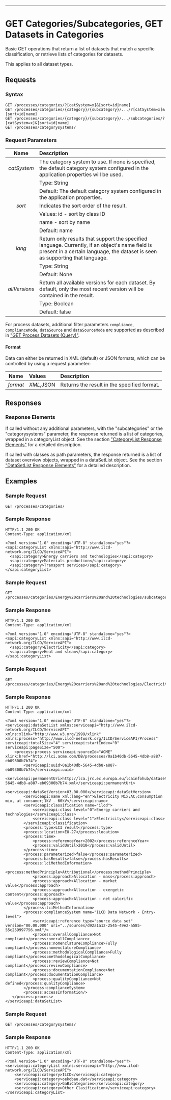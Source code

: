 ---

GET Categories/Subcategories, GET Datasets in Categories
========================================================

Basic GET operations that return a list of datasets that match a
specific classification, or retrieve lists of categories for datasets.

This applies to all dataset types.

Requests
--------

### Syntax

    GET /processes/categories/?[catSystem=x]&[sort=id|name]
    GET /processes/categories/{category}/{subcategory}/.../?[catSystem=x]&[sort=id|name]
    GET /processes/categories/{category}/{subcategory}/.../subcategories/?[catSystem=x]&[sort=id|name]
    GET /processes/categorysystems/

### Request Parameters

| Name           | Description                                               |
| :------------: | :-------------------------------------------------------- |
| *catSystem*    | The category system to use. If none is specified, the default category system configured in the application properties will be used.    |
|                | Type: String                                              |
|                | Default: The default category system configured in the application properties.|
| *sort*         | Indicates the sort order of the result.                   |
|                | Values: id - sort by class ID                             |
|                | name - sort by name                                       |
|                | Default: name                                             |
| *lang*         | Return only results that support the specified language. Currently, if an object's name field is present in a certain language, the dataset is seen as supporting that language. |                 |
|                | Type: String                                              |
|                | Default: None                                             |
| *allVersions*  | Return all available versions for each dataset. By default, only the most recent version will be contained in the result.|
|                | Type: Boolean                                             |
|                | Default: false                                            |

For process datasets, additional filter parameters `compliance`, `complianceMode`, `dataSource` and `dataSourceMode` are
supported as described in ["GET Process Datasets (Query)"](./Service_API_Datasets_Process_Query.md).


#### Format

Data can either be returned in XML (default) or JSON formats, which can be controlled by using a request parameter:

| Name             |Values      | Description                                 |
| :------------:   |:---------- | :-----------------------------------------  |
| *format*         | *XML*,JSON | Returns the result in the specified format. |


Responses
---------

### Response Elements

If called without any additional parameters, with the "subcategories" or
the "categorysystems" parameter, the response returned is a list of
categories, wrapped in a categoryList object. See the section
["CategoryList Response
Elements"](./Service_API_Response_CategoryList.md) for a detailed
description.

If called with classes as path parameters, the response returned is a
list of dataset overview objects, wrapped in a dataSetList object. See
the section ["DataSetList Response
Elements"](./Service_API_Response_DatasetList.md) for a detailed
description.

Examples
--------

### Sample Request

    GET /processes/categories/

### Sample Response

    HTTP/1.1 200 OK
    Content-Type: application/xml

~~~~ {.myxml}
<?xml version="1.0" encoding="UTF-8" standalone="yes"?>
<sapi:categoryList xmlns:sapi="http://www.ilcd-network.org/ILCD/ServiceAPI">
  <sapi:category>Energy carriers and technologies</sapi:category>
  <sapi:category>Materials production</sapi:category>
  <sapi:category>Transport services</sapi:category>
</sapi:categoryList>
~~~~

### Sample Request

    GET /processes/categories/Energy%20carriers%20and%20technologies/subcategories/

### Sample Response

    HTTP/1.1 200 OK
    Content-Type: application/xml

~~~~ {.myxml}
<?xml version="1.0" encoding="UTF-8" standalone="yes"?>
<sapi:categoryList xmlns:sapi="http://www.ilcd-network.org/ILCD/ServiceAPI">
  <sapi:category>Electricity</sapi:category>
  <sapi:category>Heat and steam</sapi:category>
</sapi:categoryList>
~~~~

### Sample Request

    GET /processes/categories/Energy%20carriers%20and%20technologies/Electricity/

### Sample Response

    HTTP/1.1 200 OK
    Content-Type: application/xml

~~~~ {.myxml}
<?xml version="1.0" encoding="UTF-8" standalone="yes"?>
<serviceapi:dataSetList xmlns:serviceapi="http://www.ilcd-network.org/ILCD/ServiceAPI" xmlns:xlink="http://www.w3.org/1999/xlink" xmlns:process="http://www.ilcd-network.org/ILCD/ServiceAPI/Process" serviceapi:totalSize="4" serviceapi:startIndex="0" serviceapi:pageSize="500">
    <process:process serviceapi:sourceId="ACME" xlink:href="http://lci.acme.com/DB/processes/0a1b40db-5645-4db8-a887-eb09300b7b74">
        <serviceapi:uuid>0a1b40db-5645-4db8-a887-eb09300b7b74</serviceapi:uuid>
        <serviceapi:permanentUri>http://lca.jrc.ec.europa.eu/lcainfohub/datasets/elcd/processes/0a1b40db-5645-4db8-a887-eb09300b7b74.xml</serviceapi:permanentUri>
        <serviceapi:dataSetVersion>03.00.000</serviceapi:dataSetVersion>
        <serviceapi:name xml:lang="en">Electricity Mix;AC;consumption mix, at consumer;1kV - 60kV</serviceapi:name>
        <serviceapi:classification name="ilcd">
            <serviceapi:class level="0">Energy carriers and technologies</serviceapi:class>
            <serviceapi:class level="1">Electricity</serviceapi:class>
        </serviceapi:classification>
        <process:type>LCI result</process:type>
        <process:location>EU-27</process:location>
        <process:time>
            <process:referenceYear>2002</process:referenceYear>
            <process:validUntil>2010</process:validUntil>
        </process:time>
        <process:parameterized>false</process:parameterized>
        <process:hasResults>false</process:hasResults>
        <process:lciMethodInformation>
            <process:methodPrinciple>Attributional</process:methodPrinciple>
            <process:approach>Allocation - mass</process:approach>
            <process:approach>Allocation - market value</process:approach>
            <process:approach>Allocation - exergetic content</process:approach>
            <process:approach>Allocation - net calorific value</process:approach>
        </process:lciMethodInformation>
        <process:complianceSystem name="ILCD Data Network - Entry-level">
            <serviceapi:reference type="source data set" version="00.00.000" uri="../sources/d92a1a12-2545-49e2-a585-55c259997756.xml"/>
            <process:overallCompliance>Not compliant</process:overallCompliance>
            <process:nomenclatureCompliance>Fully compliant</process:nomenclatureCompliance>
            <process:methodologicalCompliance>Fully compliant</process:methodologicalCompliance>
            <process:reviewCompliance>Not compliant</process:reviewCompliance>
            <process:documentationCompliance>Not compliant</process:documentationCompliance>
            <process:qualityCompliance>Not defined</process:qualityCompliance>
        </process:complianceSystem>
        <process:accessInformation/>
   </process:process>
</serviceapi:dataSetList>
~~~~

### Sample Request

    GET /processes/categorysystems/

### Sample Response

    HTTP/1.1 200 OK
    Content-Type: application/xml

~~~~ {.myxml}
<?xml version="1.0" encoding="UTF-8" standalone="yes"?>
<serviceapi:categoryList xmlns:serviceapi="http://www.ilcd-network.org/ILCD/ServiceAPI">
    <serviceapi:category>ILCD</serviceapi:category>
    <serviceapi:category>oekobau.dat</serviceapi:category>
    <serviceapi:category>GaBiCategories</serviceapi:category>
    <serviceapi:category>Other Clasification</serviceapi:category>
</serviceapi:categoryList>
~~~~
